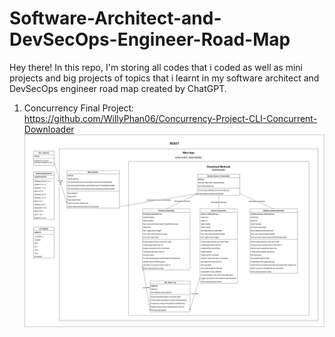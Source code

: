 # Software-Architect-and-DevSecOps-Engineer-Road-Map
Hey there! In this repo, I'm storing all codes that i coded as well as mini projects and big projects of topics that i learnt in my software architect and DevSecOps engineer road map created by ChatGPT. 
1. Concurrency Final Project: https://github.com/WillyPhan06/Concurrency-Project-CLI-Concurrent-Downloader
![High Level Diagram of Concurrency Big Project](High_Level_Diagrams/high_level_CLI_concurrent_downloader_diagram.png)
